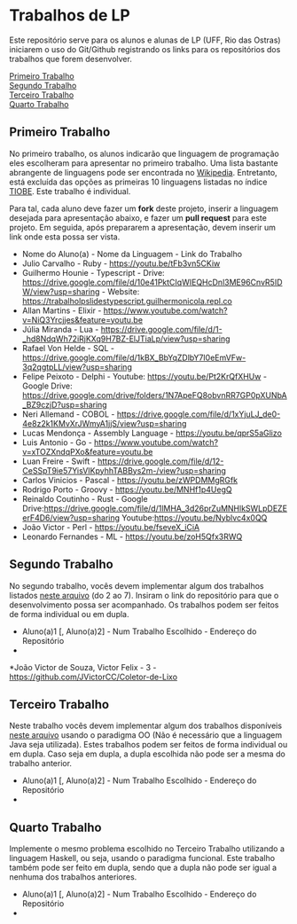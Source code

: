 # Trabalhos de LP

Este repositório serve para os alunos e alunas de LP (UFF, Rio das Ostras) iniciarem o uso do Git/Github registrando os links para os repositórios dos trabalhos que forem desenvolver.

[Primeiro Trabalho](#primeiro-trabalho)\
[Segundo Trabalho](#segundo-trabalho)\
[Terceiro Trabalho](#terceiro-trabalho)\
[Quarto Trabalho](#quarto-trabalho)

## Primeiro Trabalho

No primeiro trabalho, os alunos indicarão que linguagem de programação eles escolheram para apresentar no primeiro trabalho. Uma lista bastante abrangente de linguagens pode ser encontrada no [Wikipedia](https://en.wikipedia.org/wiki/List_of_programming_languages). Entretanto, está excluída das opções as primeiras 10 linguagens listadas no índice [TIOBE](https://www.tiobe.com/tiobe-index/). Este trabalho é individual.

Para tal, cada aluno deve fazer um **fork** deste projeto, inserir a linguagem desejada para apresentação abaixo, e fazer um **pull request** para este projeto. Em seguida, após prepararem a apresentação, devem inserir um link onde esta possa ser vista.

* Nome do Aluno(a) - Nome da Linguagem - Link do Trabalho
* Julio Carvalho - Ruby - https://youtu.be/tFb3vn5CKiw
* Guilhermo Hounie - Typescript - Drive: https://drive.google.com/file/d/10e41PktCIqWIEQHcDnl3ME96CnvR5IDW/view?usp=sharing - Website: https://trabalholpslidestypescript.guilhermonicola.repl.co
* Allan Martins - Elixir - https://www.youtube.com/watch?v=NiQ3Yrcjjes&feature=youtu.be
* Júlia Miranda - Lua - https://drive.google.com/file/d/1-_hd8NdqWh72iRjKXq9H7BZ-ElJTiaLp/view?usp=sharing
* Rafael Von Helde - SQL - https://drive.google.com/file/d/1kBX_BbYqZDlbY7I0eEmVFw-3q2qgtpLL/view?usp=sharing
* Felipe Peixoto - Delphi - Youtube: https://youtu.be/Pt2KrQfXHUw - Google Drive: https://drive.google.com/drive/folders/1N7ApeFQ8obvnRR7GP0pXUNbA_BZ9czjD?usp=sharing
* Neri Allemand - COBOL - https://drive.google.com/file/d/1xYjuLJ_de0-4e8z2k1KMvXrJWmyA1jjS/view?usp=sharing
* Lucas Mendonça - Assembly Language - https://youtu.be/qprS5aGlizo
* Luis Antonio - Go - https://www.youtube.com/watch?v=xTOZXndqPXo&feature=youtu.be
* Luan Freire - Swift - https://drive.google.com/file/d/12-CeSSpT9ie57YisVIKpyhhTABBys2m-/view?usp=sharing
* Carlos Vinicios - Pascal - https://youtu.be/zWPDMMgRGfk
* Rodrigo Porto - Groovy - https://youtu.be/MNHf1p4UegQ
* Reinaldo Coutinho - Rust - Google Drive:https://drive.google.com/file/d/1lMHA_3d26prZuMNHlkSWLpDEZEerF4D6/view?usp=sharing  Youtube:https://youtu.be/Nyblvc4x0QQ
* João Victor - Perl - https://youtu.be/fseveX_iCiA
* Leonardo Fernandes - ML - https://youtu.be/zoH5Qfx3RWQ

## Segundo Trabalho

No segundo trabalho, vocês devem implementar algum dos trabalhos listados [neste arquivo](http://www2.ic.uff.br/~bazilio/cursos/lp/material/Trabalhos.pdf) (do 2 ao 7). Insiram o link do repositório para que o desenvolvimento possa ser acompanhado. Os trabalhos podem ser feitos de forma individual ou em dupla.

* Aluno(a)1 [, Aluno(a)2] - Num Trabalho Escolhido - Endereço do Repositório
*
*João Victor de Souza, Victor Felix - 3 - https://github.com/JVictorCC/Coletor-de-Lixo

## Terceiro Trabalho

Neste trabalho vocês devem implementar algum dos trabalhos disponíveis [neste arquivo](http://www2.ic.uff.br/~bazilio/cursos/lp/material/ListaExerciciosProgOO.pdf) usando o paradigma OO (Não é necessário que a linguagem Java seja utilizada). Estes trabalhos podem ser feitos de forma individual ou em dupla. Caso seja em dupla, a dupla escolhida não pode ser a mesma do trabalho anterior.

- Aluno(a)1 [, Aluno(a)2] - Num Trabalho Escolhido - Endereço do Repositório
-

## Quarto Trabalho

Implemente o mesmo problema escolhido no Terceiro Trabalho utilizando a linguagem Haskell, ou seja, usando o paradigma funcional. Este trabalho também pode ser feito em dupla, sendo que a dupla não pode ser igual a nenhuma dos trabalhos anteriores.

- Aluno(a)1 [, Aluno(a)2] - Num Trabalho Escolhido - Endereço do Repositório
-
